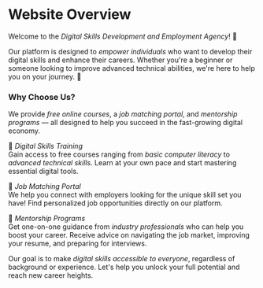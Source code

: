 # Website Overview

Welcome to the *Digital Skills Development and Employment Agency*! 🎉

Our platform is designed to *empower individuals* who want to develop their digital skills and enhance their careers. Whether you're a beginner or someone looking to improve advanced technical abilities, we're here to help you on your journey. 🌱

### Why Choose Us?
We provide *free online courses*, a *job matching portal*, and *mentorship programs* — all designed to help you succeed in the fast-growing digital economy.

🔹 *Digital Skills Training*  
   Gain access to free courses ranging from *basic computer literacy* to *advanced technical skills*. Learn at your own pace and start mastering essential digital tools.  

🔹 *Job Matching Portal*  
   We help you connect with employers looking for the unique skill set you have! Find personalized job opportunities directly on our platform.  

🔹 *Mentorship Programs*  
   Get one-on-one guidance from *industry professionals* who can help you boost your career. Receive advice on navigating the job market, improving your resume, and preparing for interviews.

Our goal is to make *digital skills accessible to everyone*, regardless of background or experience. Let's help you unlock your full potential and reach new career heights. 

